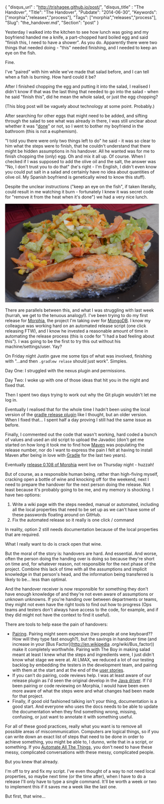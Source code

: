 {
    "disqus_url" : "http://trishagee.github.io/post/",
    "disqus_title" : "The Handover",
    "Title": "The Handover",
    "Pubdate": "2014-06-30",
    "Keywords": ["morphia","releases","process"],
    "Tags": ["morphia","releases","process"],
    "Slug": "the_handover.md",
    "Section": "post"
}

Yesterday I walked into the kitchen to see how lunch was going and my boyfriend handed me a knife, 
a part-chopped hard boiled egg and said "finish this, I need to have a shower". As you do. Apparently there were two things that needed 
doing - "this" needed finishing, and I needed to keep an eye on the fish.

Fine.

I've "paired" with him while we've made that salad before, and I can tell when a fish is burning.  How hard could it be?

After I finished chopping the egg and putting it into the salad, I realised I didn't know if that was the last thing that needed to go into 
the salad - when he said "finish this", did he mean the whole salad, or just the egg chopping?

(This blog post will be vaguely about technology at some point.  Probably.)

After searching for other eggs that might need to be added, and sifting through the salad to see what was already in there, 
I was still unclear about whether it was "[done](https://www.scrum.org/Resources/Scrum-Glossary/Definition-of-Done)" or not, so I 
went to bother my boyfriend in the bathroom (this is not a euphemism).  

"I told you there were only two things left to do" he said - it was so clear to him what the steps were to finish, 
that he couldn't understand that there might be hidden assumptions in his handover.  All he wanted was for me to finish chopping the 
(only) egg.  Oh and mix it all up. Of course. When I checked if I was supposed to add the olive oil and the salt, the answer was "No, 
I don't trust you to do that" (he's right - I'm English, I didn't even know you could put salt in a salad 
and certainly have no idea about quantities of olive oil. My Spanish boyfriend is genetically wired to know this stuff).

Despite the unclear instructions ("keep an eye on the fish", if taken literally, could result in me watching it burn - fortunately I knew it
was secret code for "remove it from the heat when it's done") we had a very nice lunch.

![Salmon & Salad](/static/images/HandoverSalad.JPG "Salmon and Salad")

There are parallels between this, and what I was struggling with last week (hurrah, we get to the tenuous analogy!).  I've been trying 
to do my first release for [Morphia](https://github.com/mongodb/morphia), the project I'm taking over 
for [MongoDB](http://www.mongodb.org/).  I know my colleague was working hard on an automated release script (one click releasing FTW), 
and I know he invested a reasonable amount of time in automating the release process (this is code for "I had a bad feeling about this").
I was going to be the first to try this out without his machine/settings/user. Yay?

On Friday night Justin gave me some tips of what was involved, finishing with "...and then `.gradlew relase` should just work".  Simples.

Day One: I struggled with the nexus plugin and permissions.

Day Two: I woke up with one of those ideas that hit you in the night and fixed that.

Then I spent two days trying to work out why the Git plugin wouldn't let me log in.

Eventually I realised that for the whole time I hadn't been using the local version of the 
[gradle release plugin](https://github.com/evanchooly/github-release-gradle-plugin) like I thought, 
but an older version. When I fixed that... I spent half a day proving I still had the same issue as before.

Finally, I commented out the code that wasn't working, hard coded a bunch of values and used an old script to upload the Javadoc (don't 
get me started on how long it took me to find how [Maven](http://maven.apache.org/) was populating the release number, 
nor do I want to express the pain I felt at having to install Maven after being in love with [Gradle](http://www.gradle.org/) for the 
last two years).

Eventually [release 0.108 of Morphia](https://github.com/mongodb/morphia/releases/tag/r0.108) went live on Thursday night - huzzah!

But of course, as a responsible human being, rather than high-fiving myself, cracking open a bottle of wine and knocking off for the 
weekend, next I need to prepare the handover for the next person doing the release. Not least because it's probably going to be me, 
and my memory is shocking.  I have two options:

 1. Write a wiki page with the steps needed, manual or automated, including all the local properties that need to be set up as we can't 
 have some of these passwords floating around on GitHub.
 1. Fix the automated release so it really is one click / command

In reality, option 2 still needs documentation because of the local properties that are required.

What I really want to do is crack open that wine.

But the moral of the story is: handovers are hard.  And essential.  And worse, often the person doing the handing over is doing so 
because they're short on time and, for whatever reason, not responsible for the next phase of the project. Combine this lack of time with
all the assumptions and implicit knowledge in that person's head, and the information being transferred is likely to be... less than 
optimal. 

And the handover receiver is now responsible for something they don't have enough knowledge of and they're not even aware of assumptions or 
unknown unknowns. If you're handing over between departments or teams, they might not even have the right tools to find out how to 
progress (Ops teams and testers don't always have access to the code, for example, and if they did might not have the context to find it
useful).

There are tools to help ease the pain of handovers:

 - [Pairing](http://martinfowler.com/bliki/PairProgrammingMisconceptions.html). Pairing might seem expensive (two people at one 
 keyboard?? How will they type fast enough?), but the savings in handover time (and increase in your [Bus Factor](http://en.wikipedia
 .org/wiki/Bus_factor)) make it completely worthwhile.  Pairing with The Boy in making salad meant at least I knew what the steps and 
 ingredients were, I just didn't know what stage we were at. At LMAX, we reduced a lot of our testing backlog by embedding the testers 
 in the development team, and pairing with them at the start and at the end of the [user stories](http://martinfowler.com/bliki/UserStory.html).
 - If you can't do pairing, code reviews help. I was at least aware of our release plugin as I'd seen the original develop in the [Java 
 driver](https://github.com/mongodb/mongo-java-driver/). If I'd been pairing or code reviewing on Morphia, 
 I would have been even more aware of what the steps were and what changes had been made for that project.
 - Finally, if good old fashioned talking isn't your thing, documentation is a good start.  And everyone who uses the docs needs to be 
 able to update the documentation when they find something wrong, missing, confusing, or just want to annotate it with something useful.

For all of these good practices, really what you want is to remove all possible areas of miscommunication. Computers are logical things,
 so if you can write down an exact list of steps that need to be done in order to achieve something, 
you might be able to, I dunno, write that in a script, or something. If you 
<a href="http://www.amazon.com/gp/product/0321601912/ref=as_li_tl?ie=UTF8&camp=1789&creative=9325&creativeASIN=0321601912&linkCode=as2&tag=trissramb-20&linkId=M5DNVR42T66J63VO">Automate All The Things</a><img src="http://ir-na.amazon-adsystem.com/e/ir?t=trissramb-20&l=as2&o=1&a=0321601912" width="1" height="1" border="0" alt="" style="border:none !important; margin:0px !important;" />, you don't need to have these messy, 
complicated conversations with these messy, complicated people.

But you knew that already.

I'm off to try and fix my script. I've even thought of a way to not need local properties, so maybe next time (or the time after), 
when I have to do a release I'll only have to type a single command. It'll be worth a week or two to implement this if it saves me a week 
like the last one.

But first, that wine...

